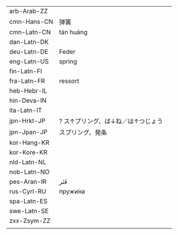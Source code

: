 | | | |
|-|-|-|
| arb-Arab-ZZ |  |  |
| cmn-Hans-CN | 弹簧 |  |
| cmn-Latn-CN | tán huáng |  |
| dan-Latn-DK |  |  |
| deu-Latn-DE | Feder |  |
| eng-Latn-US | spring |  |
| fin-Latn-FI |  |  |
| fra-Latn-FR | ressort |  |
| heb-Hebr-IL |  |  |
| hin-Deva-IN |  |  |
| ita-Latn-IT |  |  |
| jpn-Hrkt-JP | ? ス↑プリング、ば↓ね／は↑つじょう |  |
| jpn-Jpan-JP | スプリング、発条 |  |
| kor-Hang-KR |  |  |
| kor-Kore-KR |  |  |
| nld-Latn-NL |  |  |
| nob-Latn-NO |  |  |
| pes-Aran-IR | فَنَر |  |
| rus-Cyrl-RU | пружи́на |  |
| spa-Latn-ES |  |  |
| swe-Latn-SE |  |  |
| zxx-Zsym-ZZ |  |  |
|  |  |  |
